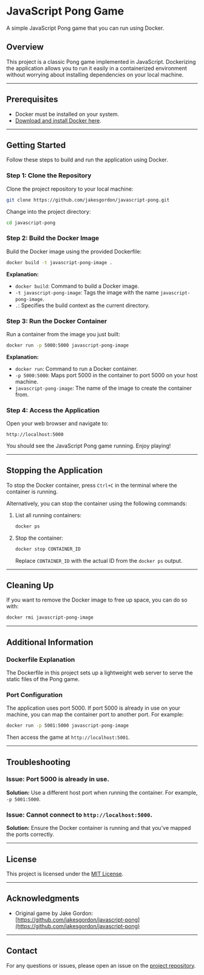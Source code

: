 # JavaScript Pong Game

A simple JavaScript Pong game that you can run using Docker.

## Overview
This project is a classic Pong game implemented in JavaScript. Dockerizing the application allows you to run it easily in a containerized environment without worrying about installing dependencies on your local machine.

---

## Prerequisites
- Docker must be installed on your system.
- [Download and install Docker here](https://www.docker.com/).

---

## Getting Started

Follow these steps to build and run the application using Docker.

### Step 1: Clone the Repository
Clone the project repository to your local machine:

```bash
git clone https://github.com/jakesgordon/javascript-pong.git
```

Change into the project directory:

```bash
cd javascript-pong
```

### Step 2: Build the Docker Image
Build the Docker image using the provided Dockerfile:

```bash
docker build -t javascript-pong-image .
```

**Explanation:**
- `docker build`: Command to build a Docker image.
- `-t javascript-pong-image`: Tags the image with the name `javascript-pong-image`.
- `.`: Specifies the build context as the current directory.

### Step 3: Run the Docker Container
Run a container from the image you just built:

```bash
docker run -p 5000:5000 javascript-pong-image
```

**Explanation:**
- `docker run`: Command to run a Docker container.
- `-p 5000:5000`: Maps port 5000 in the container to port 5000 on your host machine.
- `javascript-pong-image`: The name of the image to create the container from.

### Step 4: Access the Application
Open your web browser and navigate to:

```
http://localhost:5000
```

You should see the JavaScript Pong game running. Enjoy playing!

---

## Stopping the Application
To stop the Docker container, press `Ctrl+C` in the terminal where the container is running.

Alternatively, you can stop the container using the following commands:

1. List all running containers:

   ```bash
   docker ps
   ```

2. Stop the container:

   ```bash
   docker stop CONTAINER_ID
   ```

   Replace `CONTAINER_ID` with the actual ID from the `docker ps` output.

---

## Cleaning Up
If you want to remove the Docker image to free up space, you can do so with:

```bash
docker rmi javascript-pong-image
```

---

## Additional Information

### Dockerfile Explanation
The Dockerfile in this project sets up a lightweight web server to serve the static files of the Pong game.

### Port Configuration
The application uses port 5000. If port 5000 is already in use on your machine, you can map the container port to another port. For example:

```bash
docker run -p 5001:5000 javascript-pong-image
```

Then access the game at `http://localhost:5001`.

---

## Troubleshooting

### Issue: Port 5000 is already in use.
**Solution:** Use a different host port when running the container. For example, `-p 5001:5000`.

### Issue: Cannot connect to `http://localhost:5000`.
**Solution:** Ensure the Docker container is running and that you've mapped the ports correctly.

---

## License
This project is licensed under the [MIT License](LICENSE).

---

## Acknowledgments
- Original game by Jake Gordon: [https://github.com/jakesgordon/javascript-pong](https://github.com/jakesgordon/javascript-pong)

---

## Contact
For any questions or issues, please open an issue on the [project repository](https://github.com/jakesgordon/javascript-pong).

